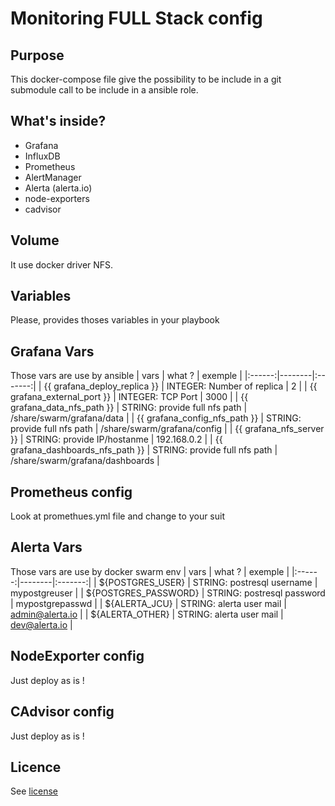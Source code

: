 # Monitoring FULL Stack config

## Purpose
This docker-compose file  give the possibility to be include in a git submodule call to be include in a ansible role.

## What's inside?
  * Grafana
  * InfluxDB
  * Prometheus
  * AlertManager
  * Alerta (alerta.io)  
  * node-exporters
  * cadvisor
  
## Volume
It use docker driver NFS.

## Variables
Please, provides thoses variables in your playbook

## Grafana Vars
Those vars are use by ansible
| vars | what ? | exemple |
|:------:|--------|:-------:|
| {{ grafana_deploy_replica }} | INTEGER: Number of replica       |    2     |
| {{ grafana_external_port }} | INTEGER: TCP Port      |   3000      |
| {{ grafana_data_nfs_path }}      | STRING: provide full nfs path       | /share/swarm/grafana/data |
| {{ grafana_config_nfs_path }}      | STRING: provide full nfs path | /share/swarm/grafana/config |
| {{ grafana_nfs_server }}      | STRING: provide IP/hostanme | 192.168.0.2 |
| {{ grafana_dashboards_nfs_path }}      | STRING: provide full nfs path | /share/swarm/grafana/dashboards |

## Prometheus config
Look at promethues.yml file and change to your suit

## Alerta Vars
Those vars are use by docker swarm env
| vars | what ? | exemple |
|:------:|--------|:-------:|
| ${POSTGRES_USER} | STRING: postresql username       |    mypostgreuser     |
| ${POSTGRES_PASSWORD} | STRING: postresql password       |    mypostgrepasswd     |
| ${ALERTA_JCU} | STRING: alerta user mail       |    admin@alerta.io     |
| ${ALERTA_OTHER} | STRING: alerta user mail       |    dev@alerta.io     |

## NodeExporter config
Just deploy as is !

## CAdvisor config
Just deploy as is !





## Licence
See [license](license.md)